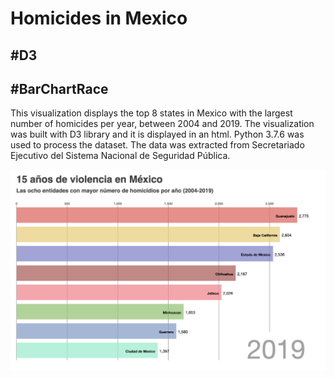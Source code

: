 # Homicides in Mexico
## #D3     
## #BarChartRace

This visualization displays the top 8 states in Mexico with the largest number of homicides per year, between 2004 and 2019.
The visualization was built with D3 library and it is displayed in an html. Python 3.7.6 was used to process the dataset. 
The data was extracted from Secretariado Ejecutivo del Sistema Nacional de Seguridad Pública. 

![](homicides_race.png)
